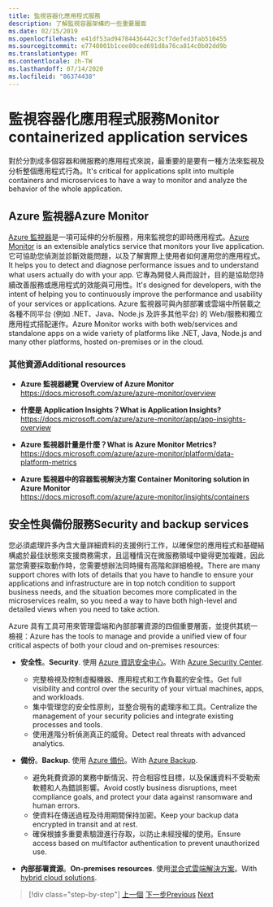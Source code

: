 ```yaml
---
title: 監視容器化應用程式服務
description: 了解監視容器架構的一些重要層面
ms.date: 02/15/2019
ms.openlocfilehash: e41df53ad94784436442c3cf7defed3fab510455
ms.sourcegitcommit: e7748001b1cee80ced691d8a76ca814c0b02dd9b
ms.translationtype: MT
ms.contentlocale: zh-TW
ms.lasthandoff: 07/14/2020
ms.locfileid: "86374438"
---
```

# <a name="monitor-containerized-application-services"></a><span data-ttu-id="48e51-103">監視容器化應用程式服務</span><span class="sxs-lookup"><span data-stu-id="48e51-103">Monitor containerized application services</span></span>

<span data-ttu-id="48e51-104">對於分割成多個容器和微服務的應用程式來說，最重要的是要有一種方法來監視及分析整個應用程式行為。</span><span class="sxs-lookup"><span data-stu-id="48e51-104">It's critical for applications split into multiple containers and microservices to have a way to monitor and analyze the behavior of the whole application.</span></span>

## <a name="azure-monitor"></a><span data-ttu-id="48e51-105">Azure 監視器</span><span class="sxs-lookup"><span data-stu-id="48e51-105">Azure Monitor</span></span>

<span data-ttu-id="48e51-106">[Azure 監視器](https://azure.microsoft.com/services/monitor/)是一項可延伸的分析服務，用來監視您的即時應用程式。</span><span class="sxs-lookup"><span data-stu-id="48e51-106">[Azure Monitor](https://azure.microsoft.com/services/monitor/) is an extensible analytics service that monitors your live application.</span></span> <span data-ttu-id="48e51-107">它可協助您偵測並診斷效能問題，以及了解實際上使用者如何運用您的應用程式。</span><span class="sxs-lookup"><span data-stu-id="48e51-107">It helps you to detect and diagnose performance issues and to understand what users actually do with your app.</span></span> <span data-ttu-id="48e51-108">它專為開發人員而設計，目的是協助您持續改善服務或應用程式的效能與可用性。</span><span class="sxs-lookup"><span data-stu-id="48e51-108">It's designed for developers, with the intent of helping you to continuously improve the performance and usability of your services or applications.</span></span> <span data-ttu-id="48e51-109">Azure 監視器可與內部部署或雲端中所裝載之各種不同平台 (例如 .NET、Java、Node.js 及許多其他平台) 的 Web/服務和獨立應用程式搭配運作。</span><span class="sxs-lookup"><span data-stu-id="48e51-109">Azure Monitor works with both web/services and standalone apps on a wide variety of platforms like .NET, Java, Node.js and many other platforms, hosted on-premises or in the cloud.</span></span>

### <a name="additional-resources"></a><span data-ttu-id="48e51-110">其他資源</span><span class="sxs-lookup"><span data-stu-id="48e51-110">Additional resources</span></span>

- <span data-ttu-id="48e51-111">**Azure 監視器總覽** </span><span class="sxs-lookup"><span data-stu-id="48e51-111">**Overview of Azure Monitor** </span></span>\
  <https://docs.microsoft.com/azure/azure-monitor/overview>

- <span data-ttu-id="48e51-112">**什麼是 Application Insights？**</span><span class="sxs-lookup"><span data-stu-id="48e51-112">**What is Application Insights?**</span></span> \
  <https://docs.microsoft.com/azure/azure-monitor/app/app-insights-overview>

- <span data-ttu-id="48e51-113">**Azure 監視器計量是什麼？**</span><span class="sxs-lookup"><span data-stu-id="48e51-113">**What is Azure Monitor Metrics?**</span></span> \
  <https://docs.microsoft.com/azure/azure-monitor/platform/data-platform-metrics>

- <span data-ttu-id="48e51-114">**Azure 監視器中的容器監視解決方案** </span><span class="sxs-lookup"><span data-stu-id="48e51-114">**Container Monitoring solution in Azure Monitor** </span></span>\
  <https://docs.microsoft.com/azure/azure-monitor/insights/containers>

## <a name="security-and-backup-services"></a><span data-ttu-id="48e51-115">安全性與備份服務</span><span class="sxs-lookup"><span data-stu-id="48e51-115">Security and backup services</span></span>

<span data-ttu-id="48e51-116">您必須處理許多內含大量詳細資料的支援例行工作，以確保您的應用程式和基礎結構處於最佳狀態來支援商務需求，且這種情況在微服務領域中變得更加複雜，因此當您需要採取動作時，您需要想辦法同時擁有高階和詳細檢視。</span><span class="sxs-lookup"><span data-stu-id="48e51-116">There are many support chores with lots of details that you have to handle to ensure your applications and infrastructure are in top notch condition to support business needs, and the situation becomes more complicated in the microservices realm, so you need a way to have both high-level and detailed views when you need to take action.</span></span>

<span data-ttu-id="48e51-117">Azure 具有工具可用來管理雲端和內部部署資源的四個重要層面，並提供其統一檢視：</span><span class="sxs-lookup"><span data-stu-id="48e51-117">Azure has the tools to manage and provide a unified view of four critical aspects of both your cloud and on-premises resources:</span></span>

- <span data-ttu-id="48e51-118">**安全性**。</span><span class="sxs-lookup"><span data-stu-id="48e51-118">**Security**.</span></span> <span data-ttu-id="48e51-119">使用 [Azure 資訊安全中心](https://azure.microsoft.com/services/security-center/)。</span><span class="sxs-lookup"><span data-stu-id="48e51-119">With [Azure Security Center](https://azure.microsoft.com/services/security-center/).</span></span>
  - <span data-ttu-id="48e51-120">完整檢視及控制虛擬機器、應用程式和工作負載的安全性。</span><span class="sxs-lookup"><span data-stu-id="48e51-120">Get full visibility and control over the security of your virtual machines, apps, and workloads.</span></span>
  - <span data-ttu-id="48e51-121">集中管理您的安全性原則，並整合現有的處理序和工具。</span><span class="sxs-lookup"><span data-stu-id="48e51-121">Centralize the management of your security policies and integrate existing processes and tools.</span></span>
  - <span data-ttu-id="48e51-122">使用進階分析偵測真正的威脅。</span><span class="sxs-lookup"><span data-stu-id="48e51-122">Detect real threats with advanced analytics.</span></span>

- <span data-ttu-id="48e51-123">**備份**。</span><span class="sxs-lookup"><span data-stu-id="48e51-123">**Backup**.</span></span> <span data-ttu-id="48e51-124">使用 [Azure 備份](https://azure.microsoft.com/services/backup/)。</span><span class="sxs-lookup"><span data-stu-id="48e51-124">With [Azure Backup](https://azure.microsoft.com/services/backup/).</span></span>
  - <span data-ttu-id="48e51-125">避免耗費資源的業務中斷情況、符合相容性目標，以及保護資料不受勒索軟體和人為錯誤影響。</span><span class="sxs-lookup"><span data-stu-id="48e51-125">Avoid costly business disruptions, meet compliance goals, and protect your data against ransomware and human errors.</span></span>
  - <span data-ttu-id="48e51-126">使資料在傳送過程及待用期間保持加密。</span><span class="sxs-lookup"><span data-stu-id="48e51-126">Keep your backup data encrypted in transit and at rest.</span></span>
  - <span data-ttu-id="48e51-127">確保根據多重要素驗證進行存取，以防止未經授權的使用。</span><span class="sxs-lookup"><span data-stu-id="48e51-127">Ensure access based on multifactor authentication to prevent unauthorized use.</span></span>

- <span data-ttu-id="48e51-128">**內部部署資源**。</span><span class="sxs-lookup"><span data-stu-id="48e51-128">**On-premises resources**.</span></span> <span data-ttu-id="48e51-129">使用[混合式雲端解決方案](https://azure.microsoft.com/solutions/hybrid-cloud-app/)。</span><span class="sxs-lookup"><span data-stu-id="48e51-129">With [hybrid cloud solutions](https://azure.microsoft.com/solutions/hybrid-cloud-app/).</span></span>

>[!div class="step-by-step"]
><span data-ttu-id="48e51-130">[上一個](manage-production-docker-environments.md) 
>[下一步](../key-takeaways/index.md)</span><span class="sxs-lookup"><span data-stu-id="48e51-130">[Previous](manage-production-docker-environments.md)
[Next](../key-takeaways/index.md)</span></span>
